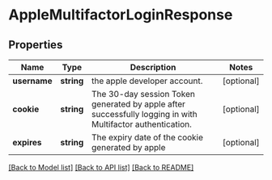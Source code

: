 # AppleMultifactorLoginResponse

## Properties
Name | Type | Description | Notes
------------ | ------------- | ------------- | -------------
**username** | **string** | the apple developer account. | [optional] 
**cookie** | **string** | The 30-day session Token generated by apple after successfully logging in with Multifactor authentication. | [optional] 
**expires** | **string** | The expiry date of the cookie generated by apple | [optional] 

[[Back to Model list]](../README.md#documentation-for-models) [[Back to API list]](../README.md#documentation-for-api-endpoints) [[Back to README]](../README.md)

